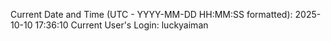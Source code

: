 Current Date and Time (UTC - YYYY-MM-DD HH:MM:SS formatted): 2025-10-10 17:36:10
Current User's Login: luckyaiman
